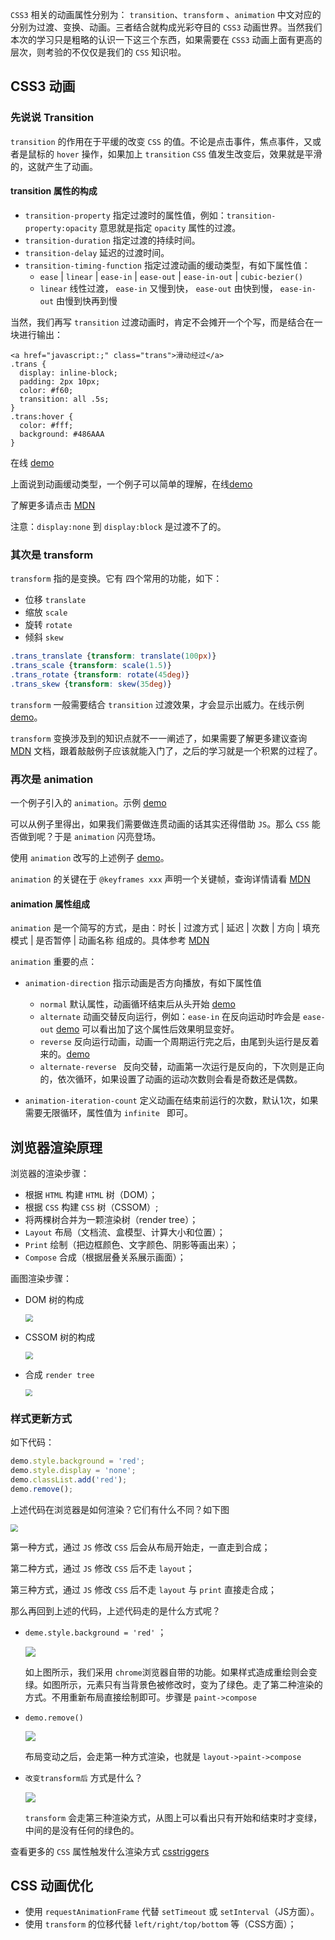`CSS3` 相关的动画属性分别为： `transition`、`transform` 、`animation` 中文对应的分别为过渡、变换、动画。三者结合就构成光彩夺目的 `CSS3` 动画世界。当然我们本次的学习只是粗略的认识一下这三个东西，如果需要在 `CSS3` 动画上面有更高的层次，则考验的不仅仅是我们的 `CSS` 知识啦。

## CSS3 动画

### 先说说 Transition 

`transition` 的作用在于平缓的改变 `CSS` 的值。不论是点击事件，焦点事件，又或者是鼠标的 `hover` 操作，如果加上 `transition`  `CSS` 值发生改变后，效果就是平滑的，这就产生了动画。

#### transition 属性的构成

* `transition-property` 指定过渡时的属性值，例如：`transition-property:opacity` 意思就是指定 `opacity` 属性的过渡。
* `transition-duration` 指定过渡的持续时间。
* `transition-delay` 延迟的过渡时间。
* `transition-timing-function` 指定过渡动画的缓动类型，有如下属性值：
  * `ease` | `linear` | `ease-in` | `ease-out` | `ease-in-out` | `cubic-bezier()`
  * `linear` 线性过渡， `ease-in` 又慢到快， `ease-out` 由快到慢， `ease-in-out` 由慢到快再到慢

当然，我们再写 `transition` 过渡动画时，肯定不会摊开一个个写，而是结合在一块进行输出：

```css, html
<a href="javascript:;" class="trans">滑动经过</a>
.trans {
  display: inline-block;
  padding: 2px 10px;
  color: #f60;
  transition: all .5s;
}
.trans:hover {
  color: #fff;
  background: #486AAA
}
```

在线 [demo](https://jsbin.com/kibekusuyi/2/edit?html,css,output)

上面说到动画缓动类型，一个例子可以简单的理解，在线[demo](https://jsbin.com/tagupevaqe/4/edit?html,css,output)

了解更多请点击 [MDN](https://developer.mozilla.org/zh-CN/docs/Web/CSS/transition)

注意：`display:none` 到 `display:block` 是过渡不了的。

### 其次是 transform 

`transform` 指的是变换。它有 四个常用的功能，如下：

* 位移 `translate`
* 缩放 `scale`
* 旋转 `rotate`
* 倾斜 `skew`

```css
.trans_translate {transform: translate(100px)}
.trans_scale {transform: scale(1.5)}
.trans_rotate {transform: rotate(45deg)}
.trans_skew {transform: skew(35deg)}
```

`transform` 一般需要结合 `transition` 过渡效果，才会显示出威力。在线示例 [demo](https://jsbin.com/hocuquyuvi/1/edit?html,css,output)。

`transform` 变换涉及到的知识点就不一一阐述了，如果需要了解更多建议查询 [MDN](https://developer.mozilla.org/zh-CN/docs/Web/CSS/transform) 文档，跟着敲敲例子应该就能入门了，之后的学习就是一个积累的过程了。

### 再次是 animation

一个例子引入的 `animation`。示例 [demo](http://js.jirengu.com/yawelozede/2/edit)

可以从例子里得出，如果我们需要做连贯动画的话其实还得借助 `JS`。那么 `CSS` 能否做到呢？于是 `animation` 闪亮登场。

使用 `animation` 改写的上述例子 [demo](http://js.jirengu.com/yawelozede/6/edit)。

`animation` 的关键在于 `@keyframes xxx` 声明一个关键帧，查询详情请看 [MDN](https://developer.mozilla.org/zh-CN/docs/Web/CSS/@keyframes)

#### animation 属性组成

`animation` 是一个简写的方式，是由：时长 | 过渡方式 | 延迟 | 次数 | 方向 | 填充模式 | 是否暂停 | 动画名称 组成的。具体参考 [MDN](https://developer.mozilla.org/zh-CN/docs/Web/CSS/animation)

`animation` 重要的点：

* ` animation-direction ` 指示动画是否方向播放，有如下属性值
  * `normal` 默认属性，动画循环结束后从头开始 [demo](https://jsbin.com/foweqilore/3/edit?html,css,output) 
  * `alternate` 动画交替反向运行，例如：`ease-in` 在反向运动时咋会是 `ease-out` [demo]( https://jsbin.com/foweqilore/5/edit?html,css,output ) 可以看出加了这个属性后效果明显变好。
  * `reverse` 反向运行动画，动画一个周期运行完之后，由尾到头运行是反着来的。[demo](https://jsbin.com/lihejicife/2/edit?html,css,output)
  * `alternate-reverse ` 反向交替，动画第一次运行是反向的，下次则是正向的，依次循环，如果设置了动画的运动次数则会看是奇数还是偶数。

* `animation-iteration-count` 定义动画在结束前运行的次数，默认1次，如果需要无限循环，属性值为 `infinite ` 即可。

## 浏览器渲染原理

浏览器的渲染步骤：

* 根据 `HTML` 构建 `HTML` 树（DOM）；
* 根据 `CSS` 构建 `CSS` 树（CSSOM）;
* 将两棵树合并为一颗渲染树（render tree）；
* `Layout` 布局（文档流、盒模型、计算大小和位置）；
* `Print` 绘制（把边框颜色、文字颜色、阴影等画出来）；
* `Compose` 合成（根据层叠关系展示画面）；

画图渲染步骤：

* DOM 树的构成

  <img src="../images/47.png" style="zoom:75%;" />

* CSSOM 树的构成

  <img src="../images/48.png" style="zoom:75%;" />

* 合成 `render tree` 

  <img src="C:\Users\Administrator\AppData\Roaming\Typora\typora-user-images\1571040549046.png" style="zoom:67%;" />

### 样式更新方式

如下代码：

```js
demo.style.background = 'red';
demo.style.display = 'none';
demo.classList.add('red');
demo.remove();
```

上述代码在浏览器是如何渲染？它们有什么不同？如下图

<img src="../images/50.png" style="zoom:75%;" />

第一种方式，通过 `JS` 修改 `CSS` 后会从布局开始走，一直走到合成；

第二种方式，通过 `JS` 修改 `CSS` 后不走 `layout`；

第三种方式，通过 `JS` 修改 `CSS` 后不走 `layout` 与 `print` 直接走合成；

那么再回到上述的代码，上述代码走的是什么方式呢？

* `deme.style.background = 'red'` ；

  ![](../images/render-01.gif)

  如上图所示，我们采用 `chrome`浏览器自带的功能。如果样式造成重绘则会变绿。如图所示，元素只有当背景色被修改时，变为了绿色。走了第二种渲染的方式。不用重新布局直接绘制即可。步骤是 `paint->compose`

* `demo.remove()`

  ![](../images/render-02.gif)

  布局变动之后，会走第一种方式渲染，也就是 `layout->paint->compose`

* `改变transform后` 方式是什么？

  ![](../images/render-03.gif)

  `transform` 会走第三种渲染方式，从图上可以看出只有开始和结束时才变绿，中间的是没有任何的绿色的。

查看更多的 `CSS` 属性触发什么渲染方式  [csstriggers](https://csstriggers.com/) 

## CSS 动画优化

* 使用 `requestAnimationFrame` 代替 `setTimeout` 或 `setInterval`（JS方面）。
* 使用 `transform` 的位移代替  `left/right/top/bottom` 等（CSS方面）；

